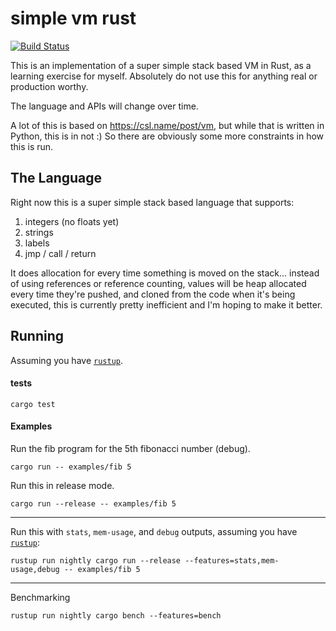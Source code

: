 # simple vm rust

[![Build Status](https://travis-ci.org/stanistan/simple-vm-rust.svg?branch=master)](https://travis-ci.org/stanistan/simple-vm-rust)

This is an implementation of a super simple stack based VM in Rust, as a learning
exercise for myself. Absolutely do not use this for anything real or production worthy.

The language and APIs will change over time.

A lot of this is based on https://csl.name/post/vm, but while that is written in Python,
this is in not :) So there are obviously some more constraints in how this is run.

## The Language

Right now this is a super simple stack based language that supports:

1. integers (no floats yet)
2. strings
3. labels
4. jmp / call / return

It does allocation for every time something is moved on the stack... instead of using
references or reference counting, values will be heap allocated every time they're pushed,
and cloned from the code when it's being executed, this is currently pretty inefficient and
I'm hoping to make it better.

## Running

Assuming you have [`rustup`](https://www.rustup.rs).

#### tests

```
cargo test
```

#### Examples

Run the fib program for the 5th fibonacci number (debug).

```
cargo run -- examples/fib 5
```

Run this in release mode.

```
cargo run --release -- examples/fib 5
```

---

Run this with `stats`, `mem-usage`, and `debug` outputs, assuming you have [`rustup`](https://www.rustup.rs):

```
rustup run nightly cargo run --release --features=stats,mem-usage,debug -- examples/fib 5
```

---

Benchmarking

```
rustup run nightly cargo bench --features=bench
```

